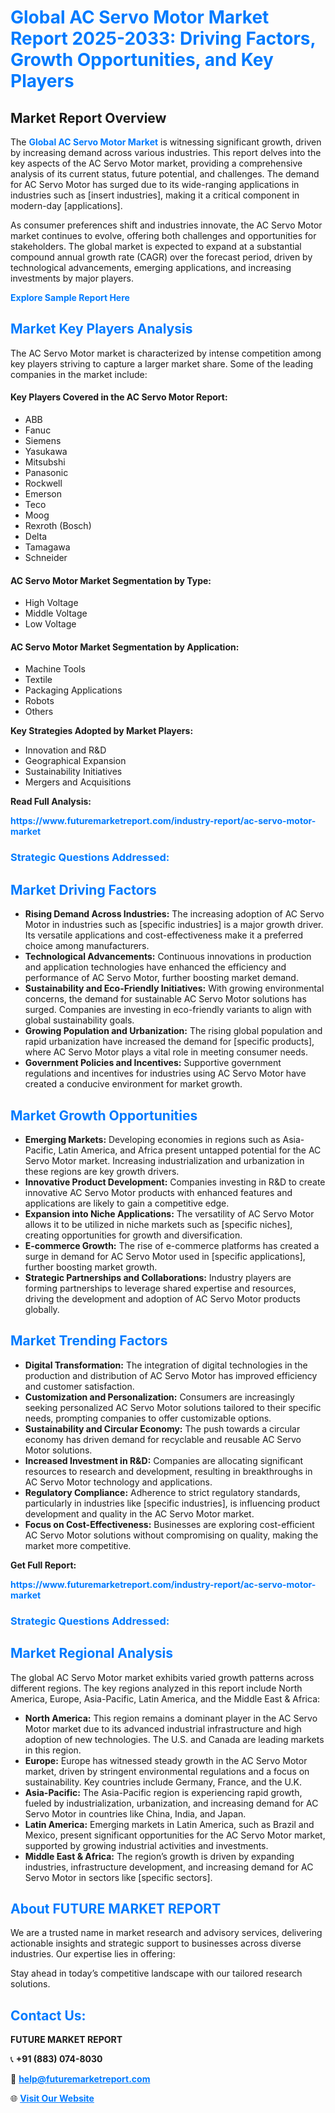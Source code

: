 <h1 style="color: #007BFF;">Global AC Servo Motor Market Report 2025-2033: Driving Factors, Growth Opportunities, and Key Players</h1>

<section id="overview">
<h2>Market Report Overview</h2>
<p>The <a href="https://www.futuremarketreport.com/industry-report/ac-servo-motor-market" style="color: #007BFF; text-decoration: none;"><strong>Global AC Servo Motor Market</strong></a> is witnessing significant growth, driven by increasing demand across various industries. This report delves into the key aspects of the AC Servo Motor market, providing a comprehensive analysis of its current status, future potential, and challenges. The demand for AC Servo Motor has surged due to its wide-ranging applications in industries such as [insert industries], making it a critical component in modern-day [applications].</p>
<p>As consumer preferences shift and industries innovate, the AC Servo Motor market continues to evolve, offering both challenges and opportunities for stakeholders. The global market is expected to expand at a substantial compound annual growth rate (CAGR) over the forecast period, driven by technological advancements, emerging applications, and increasing investments by major players.</p>
</section>

<section id="overview">
<p><a href="https://www.futuremarketreport.com/request-sample/reportId=83696" style="color: #007BFF; text-decoration: none;"><strong>Explore Sample Report Here</strong></a></p>
</section>

<section id="key-players">
<h2 style="color: #007BFF;">Market Key Players Analysis</h2>
<p>The AC Servo Motor market is characterized by intense competition among key players striving to capture a larger market share. Some of the leading companies in the market include:</p>
<h4>Key Players Covered in the AC Servo Motor Report:</h4>
<ul><li>ABB</li><li>Fanuc</li><li>Siemens</li><li>Yasukawa</li><li>Mitsubshi</li><li>Panasonic</li><li>Rockwell</li><li>Emerson</li><li>Teco</li><li>Moog</li><li>Rexroth (Bosch)</li><li>Delta</li><li>Tamagawa</li><li>Schneider</li></ul>
<h4>AC Servo Motor Market Segmentation by Type:</h4>
<ul><li>High Voltage</li><li>Middle Voltage</li><li>Low Voltage</li></ul>

<h4>AC Servo Motor Market Segmentation by Application:</h4>
<ul><li>Machine Tools</li><li>Textile</li><li>Packaging Applications</li><li>Robots</li><li>Others</li></ul>
<p><strong>Key Strategies Adopted by Market Players:</strong></p>
<ul>
<li>Innovation and R&D</li>
<li>Geographical Expansion</li>
<li>Sustainability Initiatives</li>
<li>Mergers and Acquisitions</li>
</ul>
</section>

<section>
<p><strong>Read Full Analysis: </strong></p><a href="https://www.futuremarketreport.com/industry-report/ac-servo-motor-market" style="color: #007BFF; text-decoration: none;"><strong>https://www.futuremarketreport.com/industry-report/ac-servo-motor-market</strong></a>
<h3 style="color: #007BFF;">Strategic Questions Addressed:</h3>
</section>

<section id="driving-factors">
<h2 style="color: #007BFF;">Market Driving Factors</h2>
<ul>
<li><strong>Rising Demand Across Industries:</strong> The increasing adoption of AC Servo Motor in industries such as [specific industries] is a major growth driver. Its versatile applications and cost-effectiveness make it a preferred choice among manufacturers.</li>
<li><strong>Technological Advancements:</strong> Continuous innovations in production and application technologies have enhanced the efficiency and performance of AC Servo Motor, further boosting market demand.</li>
<li><strong>Sustainability and Eco-Friendly Initiatives:</strong> With growing environmental concerns, the demand for sustainable AC Servo Motor solutions has surged. Companies are investing in eco-friendly variants to align with global sustainability goals.</li>
<li><strong>Growing Population and Urbanization:</strong> The rising global population and rapid urbanization have increased the demand for [specific products], where AC Servo Motor plays a vital role in meeting consumer needs.</li>
<li><strong>Government Policies and Incentives:</strong> Supportive government regulations and incentives for industries using AC Servo Motor have created a conducive environment for market growth.</li>
</ul>
</section>

<section id="growth-opportunities">
<h2 style="color: #007BFF;">Market Growth Opportunities</h2>
<ul>
<li><strong>Emerging Markets:</strong> Developing economies in regions such as Asia-Pacific, Latin America, and Africa present untapped potential for the AC Servo Motor market. Increasing industrialization and urbanization in these regions are key growth drivers.</li>
<li><strong>Innovative Product Development:</strong> Companies investing in R&D to create innovative AC Servo Motor products with enhanced features and applications are likely to gain a competitive edge.</li>
<li><strong>Expansion into Niche Applications:</strong> The versatility of AC Servo Motor allows it to be utilized in niche markets such as [specific niches], creating opportunities for growth and diversification.</li>
<li><strong>E-commerce Growth:</strong> The rise of e-commerce platforms has created a surge in demand for AC Servo Motor used in [specific applications], further boosting market growth.</li>
<li><strong>Strategic Partnerships and Collaborations:</strong> Industry players are forming partnerships to leverage shared expertise and resources, driving the development and adoption of AC Servo Motor products globally.</li>
</ul>
</section>

<section id="trending-factors">
<h2 style="color: #007BFF;">Market Trending Factors</h2>
<ul>
<li><strong>Digital Transformation:</strong> The integration of digital technologies in the production and distribution of AC Servo Motor has improved efficiency and customer satisfaction.</li>
<li><strong>Customization and Personalization:</strong> Consumers are increasingly seeking personalized AC Servo Motor solutions tailored to their specific needs, prompting companies to offer customizable options.</li>
<li><strong>Sustainability and Circular Economy:</strong> The push towards a circular economy has driven demand for recyclable and reusable AC Servo Motor solutions.</li>
<li><strong>Increased Investment in R&D:</strong> Companies are allocating significant resources to research and development, resulting in breakthroughs in AC Servo Motor technology and applications.</li>
<li><strong>Regulatory Compliance:</strong> Adherence to strict regulatory standards, particularly in industries like [specific industries], is influencing product development and quality in the AC Servo Motor market.</li>
<li><strong>Focus on Cost-Effectiveness:</strong> Businesses are exploring cost-efficient AC Servo Motor solutions without compromising on quality, making the market more competitive.</li>
</ul>
</section>

<section>
<p><strong>Get Full Report: </strong></p><a href="https://www.futuremarketreport.com/industry-report/ac-servo-motor-market" style="color: #007BFF; text-decoration: none;"><strong>https://www.futuremarketreport.com/industry-report/ac-servo-motor-market</strong></a>
<h3 style="color: #007BFF;">Strategic Questions Addressed:</h3>
</section>


<section id="regional-analysis">
<h2 style="color: #007BFF;">Market Regional Analysis</h2>
<p>The global AC Servo Motor market exhibits varied growth patterns across different regions. The key regions analyzed in this report include North America, Europe, Asia-Pacific, Latin America, and the Middle East & Africa:</p>
<ul>
<li><strong>North America:</strong> This region remains a dominant player in the AC Servo Motor market due to its advanced industrial infrastructure and high adoption of new technologies. The U.S. and Canada are leading markets in this region.</li>
<li><strong>Europe:</strong> Europe has witnessed steady growth in the AC Servo Motor market, driven by stringent environmental regulations and a focus on sustainability. Key countries include Germany, France, and the U.K.</li>
<li><strong>Asia-Pacific:</strong> The Asia-Pacific region is experiencing rapid growth, fueled by industrialization, urbanization, and increasing demand for AC Servo Motor in countries like China, India, and Japan.</li>
<li><strong>Latin America:</strong> Emerging markets in Latin America, such as Brazil and Mexico, present significant opportunities for the AC Servo Motor market, supported by growing industrial activities and investments.</li>
<li><strong>Middle East & Africa:</strong> The region’s growth is driven by expanding industries, infrastructure development, and increasing demand for AC Servo Motor in sectors like [specific sectors].</li>
</ul>
</section>

<footer>
<h2 style="color: #007BFF;">About FUTURE MARKET REPORT</h2>
<p>We are a trusted name in market research and advisory services, delivering actionable insights and strategic support to businesses across diverse industries. Our expertise lies in offering:</p>

<p>Stay ahead in today’s competitive landscape with our tailored research solutions.</p>

<h2 style="color: #007BFF;">Contact Us:</h2>
<p><strong>FUTURE MARKET REPORT</strong></p>
<p>📞 <strong>+91 (883) 074-8030</strong></p>
<p>📧 <strong><a href="mailto:help@futuremarketreport.com" style="color: #007BFF;">help@futuremarketreport.com</a></strong></p>
<p>🌐 <strong><a href="https://www.futuremarketreport.com/" style="color: #007BFF;">Visit Our Website</a></strong></p>
</footer>